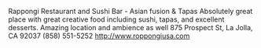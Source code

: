 Rappongi Restaurant and Sushi Bar - Asian fusion & Tapas
Absolutely great place with great creative food including sushi, tapas, and excellent desserts. Amazing location and ambience as well
875 Prospect St, La Jolla, CA 92037
(858) 551-5252
http://www.roppongiusa.com

